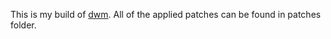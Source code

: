 This is my build of [dwm](dwm.suckless.org). All of the applied patches can be found in patches folder.
